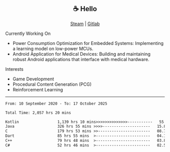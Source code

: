 <h2 align="center"> ☕ Hello </h2>

<p align="center">
  <a href="https://steamcommunity.com/id/Niforances/">Steam</a> |
  <a href="https://gitlab.com/niforances">Gitlab</a>
</p>

Currently Working On
- Power Consumption Optimization for Embedded Systems: Implementing a learning model on low-power MCUs.
- Android Application for Medical Devices: Building and maintaining robust Android applications that interface with medical hardware.

Interests
- Game Development
- Procedural Content Generation (PCG)
- Reinforcement Learning

------

<!--START_SECTION:waka-->

```txt
From: 10 September 2020 - To: 17 October 2025

Total Time: 2,057 hrs 20 mins

Kotlin                 1,139 hrs 10 mins>>>>>>>>>>>>>>-----------   55.37 %
Java                   326 hrs 55 mins >>>>---------------------   15.89 %
C                      179 hrs 53 mins >>-----------------------   08.74 %
Dart                   85 hrs 55 mins  >------------------------   04.18 %
C++                    79 hrs 48 mins  >------------------------   03.88 %
C#                     52 hrs 46 mins  >------------------------   02.57 %
```

<!--END_SECTION:waka-->
